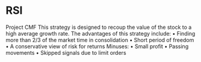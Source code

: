 # RSI
Project CMF
This strategy is designed to recoup the value of the stock to a high average growth rate.
The advantages of this strategy include:
• Finding more than 2/3 of the market time in consolidation
• Short period of freedom
• A conservative view of risk for returns
Minuses:
• Small profit
• Passing movements
• Skipped signals due to limit orders
